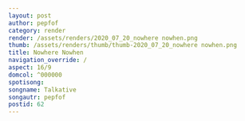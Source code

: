 ```yaml
---
layout: post
author: pepfof
category: render
render: /assets/renders/2020_07_20_nowhere nowhen.png
thumb: /assets/renders/thumb/thumb-2020_07_20_nowhere nowhen.png
title: Nowhere Nowhen
navigation_override: /
aspect: 16/9
domcol: ^000000
spotisong: 
songname: Talkative
songautr: pepfof
postid: 62
---
```


<!--USER BEGIN 1-->

<!--USER END 1-->

<!--more-->
<!--USER BEGIN 2-->

<!--USER END 2-->

